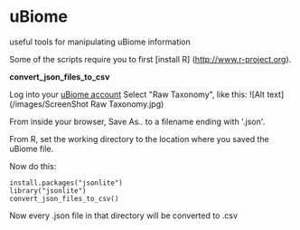 # uBiome
useful tools for manipulating uBiome information

Some of the scripts require you to first [install R] (http://www.r-project.org).

__convert_json_files_to_csv__

Log into your [uBiome account](http://beta.ubiome.com)
Select "Raw Taxonomy", like this:
![Alt text](/images/ScreenShot Raw Taxonomy.jpg)

From inside your browser, Save As.. to a filename ending with '.json'.

From R, set the working directory to the location where you saved the uBiome file.

Now do this:

    install.packages("jsonlite")
    library("jsonlite")
    convert_json_files_to_csv()

Now every .json file in that directory will be converted to .csv



